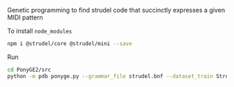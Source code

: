 Genetic programming to find strudel code that succinctly expresses a given MIDI pattern

To install `node_modules`

```bash
npm i @strudel/core @strudel/mini --save
```

Run

```bash
cd PonyGE2/src
python -m pdb ponyge.py --grammar_file strudel.bnf --dataset_train Strudel/Train.txt --min_init_tree_depth 4 --max_init_tree_depth 5 --fitness_function strudel
```
